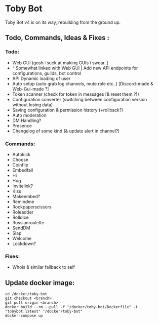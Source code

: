 # Toby Bot

Toby Bot v4 is on its way, rebuilding from the ground up.

## Todo, Commands, Ideas & Fixes :

### Todo:

- Web GUI (gosh i suck at making GUIs i swear..)
- ^ Somewhat linked with Web GUI | Add new API endpoints for configurations, guilds, bot control
- API Dynamic loading of user
- Auto setup (auto grab log channels, mute role etc..) [Discord-made & Web-Gui-made ?]
- Token scanner (check for token in messages [& reset them ?])
- Configuration converter (switching between configuration version without losing data)
- Saving configuration & permission history (+rollback?)
- Auto moderation
- DM Handling?
- Presence
- Changelog of some kind (& update alert in channel?)

### Commands:

- Autokick
- Choose
- Coinflip
- Embedfail
- Hi
- Hug
- Invitelink?
- Kiss
- Makeembed?
- Remindme
- Rockpaperscissors
- Roleadder
- Rolldice
- Russianroulette
- SendDM
- Slap
- Welcome
- Lockdown?

### Fixes:

- Whois & similar fallback to self  

## Update docker image:

```
cd /docker/toby-bot
git checkout <branch>
git pull origin <branch>
docker build --rm --pull -f "/docker/toby-bot/Dockerfile" -t "tobybot:latest" "/docker/toby-bot"
docker-compose up
```